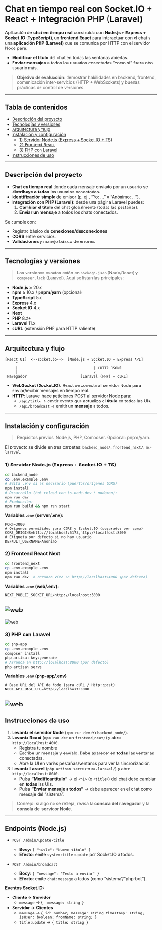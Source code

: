 # Chat en tiempo real con Socket.IO + React + Integración PHP (Laravel)

Aplicación de **chat en tiempo real** construida con **Node.js + Express + Socket.IO (TypeScript)**, un **frontend React** para interactuar con el chat y una **aplicación PHP (Laravel)** que se comunica por HTTP con el servidor Node para:

- **Modificar el título** del chat en todas las ventanas abiertas.
- **Enviar mensajes** a todos los usuarios conectados “como si” fuera otro usuario más.

> **Objetivo de evaluación**: demostrar habilidades en backend, frontend, comunicación inter-servicios (HTTP + WebSockets) y buenas prácticas de control de versiones.

---

## Tabla de contenidos
- [Descripción del proyecto](#descripción-del-proyecto)
- [Tecnologías y versiones](#tecnologías-y-versiones)
- [Arquitectura y flujo](#arquitectura-y-flujo)
- [Instalación y configuración](#instalación-y-configuración)
  - [1) Servidor Node.js (Express + Socket.IO + TS)](#1-servidor-nodejs-express--socketio--ts)
  - [2) Frontend React](#2-frontend-react)
  - [3) PHP con Laravel](#3-php-con-laravel)
- [Instrucciones de uso](#instrucciones-de-uso)

---

## Descripción del proyecto

- **Chat en tiempo real** donde cada mensaje enviado por un usuario se **distribuye a todos** los usuarios conectados.
- **Identificación simple** de emisor (p. ej., “Yo: …” o “Anónimo: …”).  
- **Integración con PHP (Laravel)**: desde una página Laravel puedes:
  1. **Cambiar el título** del chat globalmente (todas las pestañas).
  2. **Enviar un mensaje** a todos los chats conectados.

Se cumple con:
- Registro básico de **conexiones/desconexiones**.
- **CORS** entre servicios.
- **Validaciones** y manejo básico de errores.

---

## Tecnologías y versiones

> Las versiones exactas están en `package.json` (Node/React) y `composer.lock` (Laravel). Aquí se listan las principales:

- **Node.js** ≥ 20.x  
- **npm** ≥ 10.x / **pnpm**/**yarn** (opcional)  
- **TypeScript** 5.x  
- **Express** 4.x  
- **Socket.IO** 4.x  
- **Next**
- **PHP** 8.2+  
- **Laravel** 11.x  
- **cURL** (extensión PHP para HTTP saliente)

---

## Arquitectura y flujo

```
[React UI]  <--socket.io-->  [Node.js + Socket.IO + Express API]
     ^                                   ^
     |                                   | (HTTP JSON)
     |                                   v
 Navegador                         [Laravel (PHP) + cURL]
```

- **WebSocket (Socket.IO)**: React se conecta al servidor Node para enviar/recibir mensajes en tiempo real.
- **HTTP**: Laravel hace peticiones POST al servidor Node para:
  - `/api/title` → emitir evento que actualiza el **título** en todas las UIs.
  - `/api/broadcast` → emitir un **mensaje** a todos.

---

## Instalación y configuración

> Requisitos previos: Node.js, PHP, Composer. Opcional: pnpm/yarn.

El proyecto se divide en tres carpetas: `backend_node/`, `frontend_next/`, `ms-laravel`.

### 1) Servidor Node.js (Express + Socket.IO + TS)

```bash
cd backend_node
cp .env.example .env
# Edita .env si es necesario (puertos/orígenes CORS)
npm install
# Desarrollo (hot reload con ts-node-dev / nodemon):
npm run dev
# Producción:
npm run build && npm run start
```

**Variables `.env` (server/.env):**
```env
PORT=3000
# Orígenes permitidos para CORS y Socket.IO (separados por coma)
CORS_ORIGINS=http://localhost:5173,http://localhost:8000
# Etiqueta por defecto si no hay usuario
DEFAULT_USERNAME=Anonimo
```


### 2) Frontend React Next

```bash
cd frontend_next
cp .env.example .env
npm install
npm run dev  # arranca Vite en http://localhost:4000 (por defecto)
```

**Variables `.env` (web/.env):**
```env
NEXT_PUBLIC_SOCKET_URL=http://localhost:3000
```

![web](./docs/images/Screenshot%202025-08-26%20at%209.33.35 AM.png)
---
![web](./docs/images/Screenshot%202025-08-26%20at%209.21.08 AM.png)

### 3) PHP con Laravel

```bash
cd php-app
cp .env.example .env
composer install
php artisan key:generate
# Arranca en http://localhost:8000 (por defecto)
php artisan serve
```

**Variables `.env` (php-app/.env):**
```env
# Base URL del API de Node (para cURL / Http::post)
NODE_API_BASE_URL=http://localhost:3000
```
![web](./docs/images/Screenshot%202025-08-26%20at%209.33.56 AM.png)
---

## Instrucciones de uso

1. **Levanta el servidor Node** (`npm run dev` en `backend_node/`).
2. **Levanta React** (`npm run dev` en `frontend_next/`) y abre `http://localhost:4000`.
   - Registra tu nombre
   - Escribe un mensaje y envíalo. Debe aparecer en **todas** las ventanas conectadas.
   - Abre la UI en varias pestañas/ventanas para ver la sincronización.
3. **Levanta Laravel** (`php artisan serve` en `ms-laravel/`) y abre `http://localhost:8080`.
   - Pulsa **“Modificar título”** → el `<h1>` (o `<title>`) del chat debe cambiar en **todas** las UIs.
   - Pulsa **“Enviar mensaje a todos”** → debe aparecer en el chat como mensaje del “sistema”.

> Consejo: si algo no se refleja, revisa la **consola del navegador** y la **consola del servidor Node**.


---

## Endpoints (Node.js)

- `POST /admin/update-title`
  - **Body**: `{ "title": "Nuevo título" }`
  - **Efecto**: emite `system:title:update` por Socket.IO a todos.

- `POST /admin/broadcast`
  - **Body**: `{ "message": "Texto a enviar" }`
  - **Efecto**: emite `chat:message` a todos (como “sistema”/“php-bot”).

**Eventos Socket.IO:**
- **Cliente → Servidor**
  - `message` → `{  message: string }`
- **Servidor → Clientes**
  - `message` → `{ id: number; message: string timestamp: string;
    isUser: boolean;
    fromName: string; }`
  - `title:update` → `{ title: string }`
 











